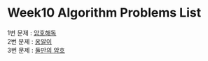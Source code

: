 # Week10 Algorithm Problems List

1번 문제 : [암호해독](https://school.programmers.co.kr/learn/courses/30/lessons/120892) <br>
2번 문제 : [옹알이](https://school.programmers.co.kr/learn/courses/30/lessons/120956) <br>
3번 문제 : [둘만의 암호](https://school.programmers.co.kr/learn/courses/30/lessons/155652)
